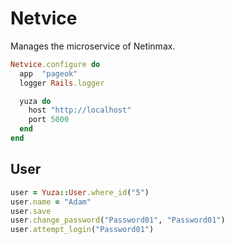 # Netvice

Manages the microservice of Netinmax.

```ruby
Netvice.configure do
  app  "pageok"
  logger Rails.logger

  yuza do
    host "http://localhost"
    port 5000
  end
end
```

## User

```ruby
user = Yuza::User.where_id("5")
user.name = "Adam"
user.save
user.change_password("Password01", "Password01")
user.attempt_login("Password01")
```
